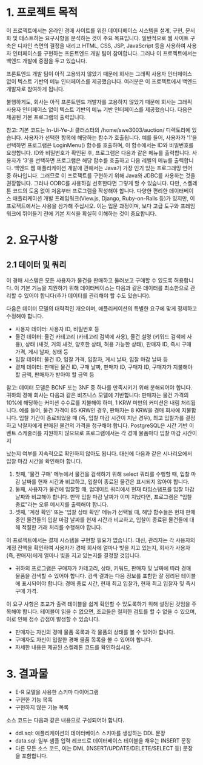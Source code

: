 # 1. 프로젝트 목적

이 프로젝트에서는 온라인 경매 사이트를 위한 데이터베이스 시스템을 설계, 구현, 문서화 및 테스트하는 요구사항을 분석하는 것이 주요 목표입니다. 일반적으로 웹 사이트 구축은 디자인 측면의 결정을 내리고 HTML, CSS, JSP, JavaScript 등을 사용하여 사용자 인터페이스를 구현하는 프론트엔드 개발 팀이 참여합니다. 그러나 이 프로젝트에서는 백엔드 개발에 중점을 두고 있습니다.

프론트엔드 개발 팀이 아직 고용되지 않았기 때문에 회사는 그래픽 사용자 인터페이스 없이 텍스트 기반의 메뉴 인터페이스를 제공했습니다. 여러분은 이 프로젝트에서 백엔드 개발자로 참여하게 됩니다.

불행하게도, 회사는 아직 프론트엔드 개발자를 고용하지 않았기 때문에 회사는 그래픽 사용자 인터페이스 없이 텍스트 기반의 메뉴 기반 인터페이스를 제공했습니다. 다음은 제공된 기본 프로그램의 출력입니다.

참고: 기본 코드는 In-Ui-Ye-Ji 클러스터의 /home/swe3003/auction/ 디렉토리에 있습니다. 사용자가 선택한 항목에 해당하는 함수가 호출됩니다. 예를 들어, 사용자가 '1'을 선택하면 프로그램은 LoginMenu() 함수를 호출하며, 이 함수에서는 ID와 비밀번호를 요청합니다. ID와 비밀번호가 확인된 후, 프로그램은 다음과 같은 메뉴를 출력합니다. 사용자가 '3'을 선택하면 프로그램은 해당 함수를 호출하고 다음 레벨의 메뉴를 출력합니다. 백엔드 웹 애플리케이션 개발에 관해서는 Java가 가장 인기 있는 프로그래밍 언어 중 하나입니다. 그러므로 이 프로젝트를 구현하기 위해 Java와 JDBC를 사용하는 것을 권장합니다. 그러나 ODBC를 사용하길 선호한다면 그렇게 할 수 있습니다. 다만, 스켈레톤 코드의 도움 없이 처음부터 프로그램을 작성해야 합니다. 다양한 편리한 데이터베이스 애플리케이션 개발 프레임워크(View.js, Django, Ruby-on-Rails 등)가 있지만, 이 프로젝트에서는 사용을 삼가해 주십시오. 이는 입문 과정이며, 보다 고급 도구와 프레임워크에 뛰어들기 전에 기본 지식을 확실히 이해하는 것이 중요합니다.

# 2. 요구사항

## 2.1 데이터 및 쿼리

이 경매 시스템은 모든 사용자가 물건을 판매하고 둘러보고 구매할 수 있도록 허용합니다. 이 기본 기능을 지원하기 위해 데이터베이스는 다음과 같은 데이터를 최소한으로 관리할 수 있어야 합니다(추가 데이터를 관리해야 할 수도 있습니다).

다음은 데이터 모델의 대략적인 개요이며, 애플리케이션의 특별한 요구에 맞게 정제하고 수정해야 합니다.

- 사용자 데이터: 사용자 ID, 비밀번호 등
- 물건 데이터: 물건 카테고리 (카테고리 검색에 사용), 물건 설명 (키워드 검색에 사용), 상태 (새것, 거의 새것, 양호한 상태, 허용 가능한 상태), 판매자 ID, 즉시 구매 가격, 게시 날짜, 상태 등
- 입찰 데이터: 물건 ID, 입찰 가격, 입찰자, 게시 날짜, 입찰 마감 날짜 등
- 결제 데이터: 판매된 물건 ID, 구매 날짜, 판매자 ID, 구매자 ID, 구매자가 지불해야 할 금액, 판매자가 받아야 할 금액 등

참고: 데이터 모델은 BCNF 또는 3NF 중 하나를 만족시키기 위해 분해되어야 합니다. 귀하의 경매 회사는 다음과 같은 비즈니스 모델에 기반합니다: 판매자는 물건 가격의 10%에 해당하는 커미션 수수료를 지불해야 하며, 1 KRW 미만의 커미션은 내림 처리됩니다. 예를 들어, 물건 가격이 85 KRW인 경우, 판매자는 8 KRW을 경매 회사에 지불합니다. 입찰 기간이 종료되었을 때 (즉, 입찰 마감 시간이 지난 경우), 최고 입찰가를 결정하고 낙찰자에게 판매된 물건의 가격을 청구해야 합니다. PostgreSQL은 시간 기반 이벤트 스케줄러를 지원하지 않으므로 프로그램에서는 각 경매 물품마다 입찰 마감 시간이 지

났는지 여부를 지속적으로 확인하지 않아도 됩니다. 대신에 다음과 같은 시나리오에서 입찰 마감 시간을 확인해야 합니다.

1. 첫째, '물건 구매' 메뉴에서 물건을 검색하기 위해 select 쿼리를 수행할 때, 입찰 마감 날짜를 현재 시간과 비교하고, 입찰이 종료된 물건은 표시되지 않아야 합니다.
2. 둘째, 사용자가 물건에 입찰할 때, 업데이트 쿼리에서 현재 타임스탬프를 입찰 마감 날짜와 비교해야 합니다. 만약 입찰 마감 날짜가 이미 지났다면, 프로그램은 "입찰 종료"라는 오류 메시지를 출력해야 합니다.
3. 셋째, '계정 확인' 또는 '입찰 상태 확인' 메뉴가 선택될 때, 해당 함수들은 현재 판매 중인 물건들의 입찰 마감 날짜를 현재 시간과 비교하고, 입찰이 종료된 물건들에 대해 적절한 거래 처리를 수행해야 합니다.

이 프로젝트에서는 결제 시스템을 구현할 필요가 없습니다. 대신, 관리자는 각 사용자의 계정 잔액을 확인하여 사용자가 경매 회사에 얼마나 빚을 지고 있는지, 회사가 사용자(즉, 판매자)에게 얼마나 빚을 지고 있는지를 결정할 것입니다.

- 귀하의 프로그램은 구매자가 카테고리, 상태, 키워드, 판매자 및 날짜에 따라 경매 물품을 검색할 수 있어야 합니다. 검색 결과는 다음 정보를 포함한 잘 정리된 테이블에 표시되어야 합니다: 경매 종료 시간, 현재 최고 입찰가, 현재 최고 입찰자 및 즉시 구매 가격.

이 요구 사항은 조교가 출력 테이블을 쉽게 확인할 수 있도록하기 위해 설정된 것임을 주목해야 합니다. 테이블이 읽을 수 없으면, 조교들은 철저한 검토를 할 수 없을 수 있으며, 이로 인해 점수 감점이 발생할 수 있습니다.

- 판매자는 자신의 경매 물품 목록과 각 물품의 상태를 볼 수 있어야 합니다.
- 구매자도 자신이 입찰한 경매 물품 목록을 볼 수 있어야 합니다.
- 자세한 내용은 제공된 스켈레톤 코드를 확인하십시오.

# 3. 결과물

- E-R 모델을 사용한 스키마 다이어그램
- 구현한 기능 목록
- 구현하지 않은 기능 목록

소스 코드는 다음과 같은 내용으로 구성되어야 합니다.

- ddl.sql: 애플리케이션의 데이터베이스 스키마를 생성하는 DDL 문장
- data.sql: 일부 샘플 입력 레코드로 데이터베이스 테이블을 채우는 INSERT 문장
- 다른 모든 소스 코드, 이는 DML (INSERT/UPDATE/DELETE/SELECT 등) 문장을 포함합니다.